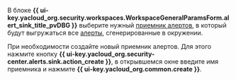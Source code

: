 В блоке **{{ ui-key.yacloud_org.security.workspaces.WorkspaceGeneralParamsForm.alert_sink_title_pvDBG }}** выберите нужный [приемник алертов](../../security-deck/concepts/workspace.md#alert-sinks), в который будут выгружаться все [алерты](../../security-deck/concepts/alerts.md), сгенерированные в окружении.

При необходимости создайте новый приемник алертов. Для этого нажмите кнопку **{{ ui-key.yacloud_org.security-center.alerts.sink.action_create }}**, в открывшемся окне введите имя приемника и нажмите **{{ ui-key.yacloud_org.common.create }}**.